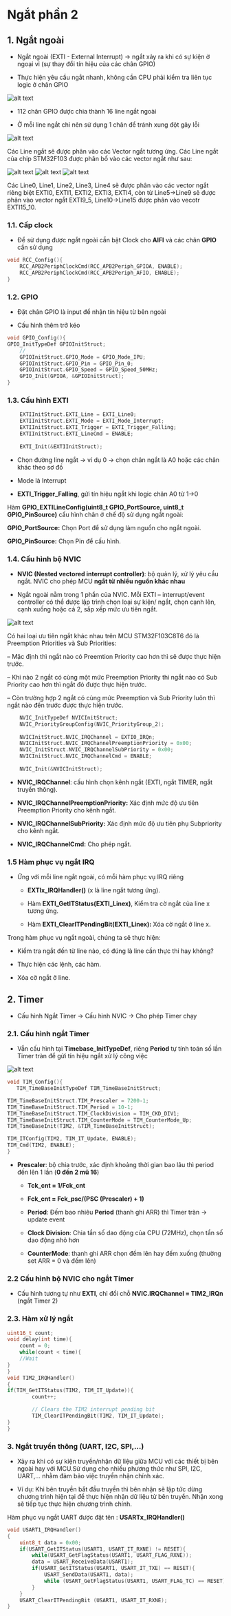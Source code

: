 # Ngắt phần 2

## 1. Ngắt ngoài

- Ngắt ngoài (EXTI - External Interrupt) -> ngắt xảy ra khi có sự kiện ở ngoại vi (sự thay đổi tín hiệu của các chân GPIO)

- Thực hiện yêu cầu ngắt nhanh, không cần CPU phải kiểm tra liên tục logic ở chân GPIO

![alt text](image.png)

- 112 chân GPIO được chia thành 16 line ngắt ngoài

- Ở mỗi line ngắt chỉ nên sử dụng 1 chân để tránh xung đột gây lỗi

![alt text](image-1.png)

Các Line ngắt sẽ được phân vào các Vector ngắt tương ứng. Các Line ngắt của chip STM32F103 được phân bố vào các vector ngắt như sau:

![alt text](image-3.png)
![alt text](image-4.png)
![alt text](image-5.png)


Các Line0, Line1, Line2, Line3, Line4 sẽ được phân vào các vector ngắt riêng biệt EXTI0, EXTI1, EXTI2, EXTI3, EXTI4, còn từ Line5->Line9 sẽ được phân vào vector ngắt EXTI9_5, Line10->Line15 được phân vào vecotr EXTI15_10.

### 1.1. Cấp clock

- Để sử dụng được ngắt ngoài cần bật Clock cho **AIFI** và các chân **GPIO** cần sử dụng
```c
void RCC_Config(){
	RCC_APB2PeriphClockCmd(RCC_APB2Periph_GPIOA, ENABLE);
	RCC_APB2PeriphClockCmd(RCC_APB2Periph_AFIO, ENABLE);
}

```

### 1.2. GPIO

- Đặt chân GPIO là input để nhận tín hiệu từ bên ngoài

- Cấu hình thêm trở kéo

```c
void GPIO_Config(){
GPIO_InitTypeDef GPIOInitStruct;
	//
	GPIOInitStruct.GPIO_Mode = GPIO_Mode_IPU;
	GPIOInitStruct.GPIO_Pin = GPIO_Pin_0;
	GPIOInitStruct.GPIO_Speed = GPIO_Speed_50MHz;
	GPIO_Init(GPIOA, &GPIOInitStruct);
}
```

### 1.3. Cấu hình EXTI

```c
	EXTIInitStruct.EXTI_Line = EXTI_Line0;
	EXTIInitStruct.EXTI_Mode = EXTI_Mode_Interrupt;
	EXTIInitStruct.EXTI_Trigger = EXTI_Trigger_Falling;
	EXTIInitStruct.EXTI_LineCmd = ENABLE;
	
	EXTI_Init(&EXTIInitStruct);

```

- Chọn đường line ngắt -> ví dụ 0 -> chọn chân ngắt là A0 hoặc các chân khác theo sơ đồ

- Mode là Interrupt

- **EXTI_Trigger_Falling**, gửi tín hiệu ngắt khi logic chân A0 từ 1->0


Hàm **GPIO_EXTILineConfig(uint8_t GPIO_PortSource, uint8_t GPIO_PinSource)** cấu hình chân ở chế độ sử dụng ngắt ngoài:

**GPIO_PortSource:** Chọn Port để sử dụng làm nguồn cho ngắt ngoài.

**GPIO_PinSource:** Chọn Pin để cấu hình.

### 1.4. Cấu hình bộ NVIC

- **NVIC (Nested vectored interrupt controller)**: bộ quản lý, xử lý yêu cầu ngắt. NVIC cho phép MCU **ngắt từ nhiều nguồn khác nhau**

- Ngắt ngoài nằm trong 1 phần của NVIC. Mỗi EXTI – interrupt/event controller có thể được lập trình chọn loại sự kiện/ ngắt, chọn cạnh lên, cạnh xuống hoặc cả 2, sắp xếp mức ưu tiên ngắt.

![alt text](image-2.png)

Có hai loại ưu tiên ngắt khác nhau trên MCU STM32F103C8T6 đó là Preemption Priorities và Sub Priorities:

– Mặc định thì ngắt nào có Preemtion Priority cao hơn thì sẽ được thực hiện trước.

– Khi nào 2 ngắt có cùng một mức Preemption Priority thì ngắt nào có Sub Priority cao hơn thì ngắt đó được thực hiện trước.

– Còn trường hợp 2 ngắt có cùng mức Preemption và Sub Priority luôn thì ngắt nào đến trước được thực hiện trước.

```c
	NVIC_InitTypeDef NVICInitStruct;
	NVIC_PriorityGroupConfig(NVIC_PriorityGroup_2);
	
	NVICInitStruct.NVIC_IRQChannel = EXTI0_IRQn;
	NVICInitStruct.NVIC_IRQChannelPreemptionPriority = 0x00;
	NVIC_InitStruct.NVIC_IRQChannelSubPriority = 0x00;
	NVICInitStruct.NVIC_IRQChannelCmd = ENABLE;
	
	NVIC_Init(&NVICInitStruct);

```

- **NVIC_IRQChannel**: cấu hình chọn kênh ngắt (EXTI, ngắt TIMER, ngắt truyền thông).

- **NVIC_IRQChannelPreemptionPriority:** Xác định mức độ ưu tiên Preemption Priority cho kênh ngắt.

- **NVIC_IRQChannelSubPriority:** Xác định mức độ ưu tiên phụ Subpriority cho kênh ngắt.

- **NVIC_IRQChannelCmd:** Cho phép ngắt.

### 1.5 Hàm phục vụ ngắt IRQ

- Ứng với mỗi line ngắt ngoài, có mỗi hàm phục vụ IRQ riêng 

	- **EXTIx_IRQHandler()** (x là line ngắt tương ứng).

	- Hàm **EXTI_GetITStatus(EXTI_Linex)**, Kiểm tra cờ ngắt của line x tương ứng. 

	- Hàm **EXTI_ClearITPendingBit(EXTI_Linex):** Xóa cờ ngắt ở line x.

Trong hàm phục vụ ngắt ngoài, chúng ta sẽ thực hiện:

- Kiểm tra ngắt đến từ line nào, có đúng là line cần thực thi hay không?

- Thực hiện các lệnh, các hàm.

- Xóa cờ ngắt ở line.

## 2. Timer

- Cấu hình Ngắt Timer	->	Cấu hình NVIC	-> Cho phép Timer chạy

### 2.1. Cấu hình ngắt Timer

- Vẫn cấu hình tại **Timebase_InitTypeDef**, riêng **Period** tự tính toán số lần Timer tràn để gửi tín hiệu ngắt xử lý công việc

![alt text](image-6.png)

```c
void TIM_Config(){
   TIM_TimeBaseInitTypeDef TIM_TimeBaseInitStruct;

TIM_TimeBaseInitStruct.TIM_Prescaler = 7200-1;
TIM_TimeBaseInitStruct.TIM_Period = 10-1;
TIM_TimeBaseInitStruct.TIM_ClockDivision = TIM_CKD_DIV1;
TIM_TimeBaseInitStruct.TIM_CounterMode = TIM_CounterMode_Up;
TIM_TimeBaseInit(TIM2, &TIM_TimeBaseInitStruct);

TIM_ITConfig(TIM2, TIM_IT_Update, ENABLE);
TIM_Cmd(TIM2, ENABLE);
}

```

- **Prescaler**: bộ chia trước, xác định khoảng thời gian bao lâu thì period đến lên 1 lần (**0 đến 2 mũ 16**)

	- **Tck_cnt = 1/Fck_cnt**

	- **Fck_cnt = Fck_psc/(PSC (Prescaler) + 1)**

    - **Period**: Đếm bao nhiêu **Period** (thanh ghi ARR) thì Timer tràn -> update event

    - **Clock Division**: Chia tần số dao động của CPU (72MHz), chọn tần số dao động nhỏ hơn

	- **CounterMode**: thanh ghi ARR chọn đếm lên hay đếm xuống (thường set ARR = 0 và đếm lên)

### 2.2 Cấu hình bộ NVIC cho ngắt Timer

- Cấu hình tương tự như **EXTI**, chỉ đổi chỗ **NVIC.IRQChannel = TIM2_IRQn** (ngắt Timer 2)

### 2.3. Hàm xử lý ngắt

```c
uint16_t count;
void delay(int time){
	count = 0; 
	while(count < time){
	//Wait
}
}
void TIM2_IRQHandler()
{
if(TIM_GetITStatus(TIM2, TIM_IT_Update)){
		count++;

		// Clears the TIM2 interrupt pending bit
		TIM_ClearITPendingBit(TIM2, TIM_IT_Update);
}
}
```

### 3. Ngắt truyền thông (UART, I2C, SPI,...)

- Xảy ra khi có sự kiện truyền/nhận dữ liệu giữa MCU với các thiết bị bên ngoài hay với MCU.Sử dụng cho nhiều phương thức như SPI, I2C, UART,... nhằm đảm bảo việc truyền nhận chính xác. 

- Ví dụ: Khi bên truyền bắt đầu truyền thì bên nhận sẽ lập tức dừng chương trình hiện tại để thực hiện nhận dữ liệu từ bên truyền. Nhận xong sẽ tiếp tục thực hiện chương trình chính.

Hàm phục vụ ngắt UART được đặt tên : **USARTx_IRQHandler()**

```c
void USART1_IRQHandler()
{
	uint8_t data = 0x00;
	if(USART_GetITStatus(USART1, USART_IT_RXNE) != RESET){
		while(USART_GetFlagStatus(USART1, USART_FLAG_RXNE));
		data = USART_ReceiveData(USART1);
		if(USART_GetITStatus(USART1, USART_IT_TXE) == RESET){
			USART_SendData(USART1, data);
			while (USART_GetFlagStatus(USART1, USART_FLAG_TC) == RESET);
		}
	}
	USART_ClearITPendingBit (USART1, USART_IT_RXNE);
}
```